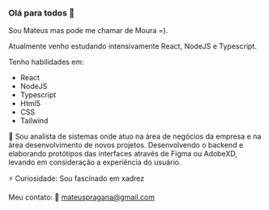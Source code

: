 ### Olá para todos 👋

<p> Sou Mateus mas pode me chamar de Moura =). </p>
<p> Atualmente venho estudando intensivamente React, NodeJS e Typescript. </p>

Tenho habilidades em:
- React
- NodeJS
- Typescript
- Html5
- CSS
- Tailwind

🔭 Sou analista de sistemas onde atuo na área de negócios da empresa e na área desenvolvimento de novos projetos. Desenvolvendo o backend e elaborando protótipos das interfaces através de Figma ou AdobeXD, levando em consideração a experiência do usuário. 

<p> ⚡ Curiosidade: Sou fascinado em xadrez </p>

Meu contato: :e-mail: mateuspragana@gmail.com
